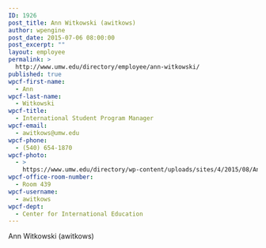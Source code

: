 ```yaml
---
ID: 1926
post_title: Ann Witkowski (awitkows)
author: wpengine
post_date: 2015-07-06 08:00:00
post_excerpt: ""
layout: employee
permalink: >
  http://www.umw.edu/directory/employee/ann-witkowski/
published: true
wpcf-first-name:
  - Ann
wpcf-last-name:
  - Witkowski
wpcf-title:
  - International Student Program Manager
wpcf-email:
  - awitkows@umw.edu
wpcf-phone:
  - (540) 654-1870
wpcf-photo:
  - >
    https://www.umw.edu/directory/wp-content/uploads/sites/4/2015/08/AnnWitkowski.jpg
wpcf-office-room-number:
  - Room 439
wpcf-username:
  - awitkows
wpcf-dept:
  - Center for International Education
---
```

Ann Witkowski (awitkows)